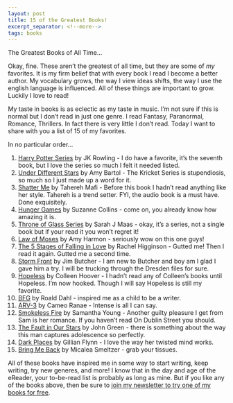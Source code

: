 ```yaml
---
layout: post
title: 15 of the Greatest Books!
excerpt_separator: <!--more-->
tags: books
---
```

The Greatest Books of All Time...

Okay, fine. These aren’t the greatest of all time, but they are some of *my* favorites. It is my firm belief that with every book I read I become a better author. My vocabulary grows, the way I view ideas shifts, the way I use the english language is influenced. All of these things are important to grow. Luckily I love to read!

<!--more-->

My taste in books is as eclectic as my taste in music. I’m not sure if this is normal but I don’t read in just one genre. I read Fantasy, Paranormal, Romance, Thrillers. In fact there is very little I don’t read. Today I want to share with you a list of 15 of my favorites.

In no particular order...

1. [Harry Potter Series](https://www.amazon.com/gp/product/0545162076/ref=as_li_tl?ie=UTF8&tag=owensmc-20&camp=1789&creative=9325&linkCode=as2&creativeASIN=0545162076&linkId=cc4e373457c2ec2514e202ecc275d4bf) by JK Rowling - I do have a favorite, it’s the seventh book, but I love the series so much I felt it needed listed.
2. [Under Different Stars](https://www.amazon.com/gp/product/1477821120/ref=as_li_tl?ie=UTF8&tag=owensmc-20&camp=1789&creative=9325&linkCode=as2&creativeASIN=1477821120&linkId=23a7e9552006ad13e58ca6b7abdc4ff7) by Amy Bartol - The Kricket Series is stupendiosis, so much so I just made up a word for it.
3. [Shatter Me](https://www.amazon.com/gp/product/0062085506/ref=as_li_tl?ie=UTF8&tag=owensmc-20&camp=1789&creative=9325&linkCode=as2&creativeASIN=0062085506&linkId=dda8bf87e5ab513986d04b06a60ef78f) by Tahereh Mafi - Before this book I hadn’t read anything like her style. Tahereh is a trend setter. FYI, the audio book is a must have. Done exquisitely.
4. [Hunger Games](https://www.amazon.com/gp/product/B00PMGUR7S/ref=as_li_tl?ie=UTF8&tag=owensmc-20&camp=1789&creative=9325&linkCode=as2&creativeASIN=B00PMGUR7S&linkId=8931a34e9d9b20649742e5d78149bfbe) by Suzanne Collins - come on, you already know how amazing it is.
5. [Throne of Glass Series](https://www.amazon.com/gp/product/B01BP0V6BA/ref=as_li_tl?ie=UTF8&tag=owensmc-20&camp=1789&creative=9325&linkCode=as2&creativeASIN=B01BP0V6BA&linkId=3b6956b236fb7403e75974b8ce63ca0b) by Sarah J Maas - okay, it’s a series, not a single book but if your read it you won’t regret it!
6. [Law of Moses](https://www.amazon.com/gp/product/B00PKSZ78M/ref=as_li_tl?ie=UTF8&tag=owensmc-20&camp=1789&creative=9325&linkCode=as2&creativeASIN=B00PKSZ78M&linkId=a4454c6707d1aa1943cba5094290f648) by Amy Harmon - seriously wow on this one guys!
7. [The 5 Stages of Falling in Love](https://www.amazon.com/gp/product/B00P7XAQ22/ref=as_li_tl?ie=UTF8&tag=owensmc-20&camp=1789&creative=9325&linkCode=as2&creativeASIN=B00P7XAQ22&linkId=a309bde1f6e7c798dd7e491b1234e14f) by Rachel Higginson - Gutted me! Then I read it again. Gutted me a second time.
8. [Storm Front](https://www.amazon.com/gp/product/B000WH7PLS/ref=as_li_tl?ie=UTF8&tag=owensmc-20&camp=1789&creative=9325&linkCode=as2&creativeASIN=B000WH7PLS&linkId=a821f94d61f39c39f5595b8af1e66243) by Jim Butcher - I am new to Butcher and boy am I glad I gave him a try. I will be trucking through the Dresden files for sure.
9. [Hopeless](https://www.amazon.com/gp/product/B00AQ3K8IU/ref=as_li_tl?ie=UTF8&tag=owensmc-20&camp=1789&creative=9325&linkCode=as2&creativeASIN=B00AQ3K8IU&linkId=573a63b21300ca12a08a5d006b4e468d) by Colleen Hoover - I hadn’t read any of Colleen’s books until Hopeless. I’m now hooked. Though I will say Hopeless is still my favorite.
10. [BFG](https://www.amazon.com/gp/product/B00INIXTKY/ref=as_li_tl?ie=UTF8&tag=owensmc-20&camp=1789&creative=9325&linkCode=as2&creativeASIN=B00INIXTKY&linkId=c00e60ad25062cd0c0cdde3fd16e40be) by Roald Dahl - inspired me as a child to be a writer.
11. [ARV-3](https://www.amazon.com/gp/product/B00GWTXJH4/ref=as_li_tl?ie=UTF8&tag=owensmc-20&camp=1789&creative=9325&linkCode=as2&creativeASIN=B00GWTXJH4&linkId=c70b58d2054b3ea2e4938ca5b9ec3843) by Cameo Ranae - Intense is all I can say.
12. [Smokeless Fire](https://www.amazon.com/gp/product/B005XP1VBY/ref=as_li_tl?ie=UTF8&tag=owensmc-20&camp=1789&creative=9325&linkCode=as2&creativeASIN=B005XP1VBY&linkId=18682de0f3e3c3db1979519da71ce59b) by Samantha Young - Another guilty pleasure I get from Sam is her romance. If you haven’t read On Dublin Street you should.
13. [The Fault in Our Stars](https://www.amazon.com/gp/product/B005ZOBNOI/ref=as_li_tl?ie=UTF8&tag=owensmc-20&camp=1789&creative=9325&linkCode=as2&creativeASIN=B005ZOBNOI&linkId=78ec219bba74dbdae00c8bb8b400116b) by John Green - there is something about the way this man captures adolescence so perfectly.
14. [Dark Places](https://www.amazon.com/gp/product/B0027MJU00/ref=as_li_tl?ie=UTF8&tag=owensmc-20&camp=1789&creative=9325&linkCode=as2&creativeASIN=B0027MJU00&linkId=101053bd6223fdd9ef3b90b7c22f07fd) by Gillian Flynn - I love the way her twisted mind works.
15. [Bring Me Back](https://www.amazon.com/gp/product/B01ES3JD0C/ref=as_li_tl?ie=UTF8&tag=owensmc-20&camp=1789&creative=9325&linkCode=as2&creativeASIN=B01ES3JD0C&linkId=7e055afa69d950a0fdeaab4a971da5a3) by Micalea Smeltzer - grab your tissues.

All of these books have inspired me in some way to start writing, keep writing, try new generes, and more! I know that in the day and age of the eReader, your to-be-read list is probably as long as mine. But if you like any of the books above, then be sure to [join my newsletter to try one of my books for free](#newsletter).
